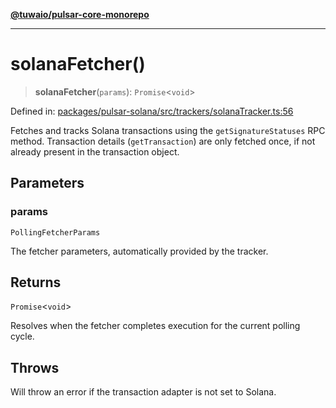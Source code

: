 [**@tuwaio/pulsar-core-monorepo**](../../../README.md)

***

# solanaFetcher()

> **solanaFetcher**(`params`): `Promise`\<`void`\>

Defined in: [packages/pulsar-solana/src/trackers/solanaTracker.ts:56](https://github.com/TuwaIO/pulsar-core/blob/0e38c45af47a22f2964c34317a312727e4eff883/packages/pulsar-solana/src/trackers/solanaTracker.ts#L56)

Fetches and tracks Solana transactions using the `getSignatureStatuses` RPC method.
Transaction details (`getTransaction`) are only fetched once, if not already present in the transaction object.

## Parameters

### params

`PollingFetcherParams`

The fetcher parameters, automatically provided by the tracker.

## Returns

`Promise`\<`void`\>

Resolves when the fetcher completes execution for the current polling cycle.

## Throws

Will throw an error if the transaction adapter is not set to Solana.
